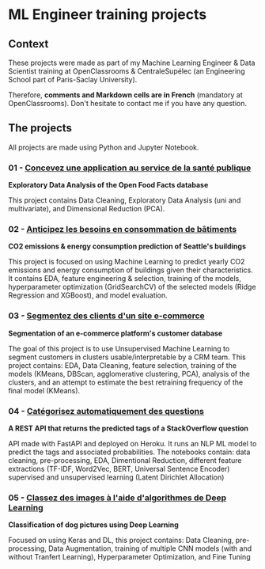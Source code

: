 # ML Engineer training projects

## Context
These projects were made as part of my Machine Learning Engineer & Data Scientist training at OpenClassrooms & CentraleSupélec (an Engineering School part of Paris-Saclay University).

Therefore, **comments and Markdown cells are in French** (mandatory at OpenClassrooms). Don't hesitate to contact me if you have any question.

## The projects

All projects are made using Python and Jupyter Notebook.

### 01 - [Concevez une application au service de la santé publique](https://github.com/fauconnier-n/ML-Engineer-OpenClassrooms-projects/tree/main/01%20-%20Concevez%20une%20application%20au%20service%20de%20la%20sant%C3%A9%20publique)

**Exploratory Data Analysis of the Open Food Facts database**

This project contains Data Cleaning, Exploratory Data Analysis (uni and multivariate), and Dimensional Reduction (PCA).

### 02 - [Anticipez les besoins en consommation de bâtiments](https://github.com/fauconnier-n/ML-Engineer-OpenClassrooms-projects/tree/main/02%20-%20Anticipez%20les%20besoins%20en%20consommation%20de%20b%C3%A2timents)

**CO2 emissions & energy consumption prediction of Seattle's buildings**

This project is focused on using Machine Learning to predict yearly CO2 emissions and energy consumption of buildings given their characteristics.
It contains EDA, feature engineering & selection, training of the models, hyperparameter optimization (GridSearchCV) of the selected models (Ridge Regression and XGBoost), and model evaluation.

### 03 - [Segmentez des clients d'un site e-commerce](https://github.com/fauconnier-n/ML-Engineer-OpenClassrooms-projects/tree/main/03%20-%20Segmentez%20des%20clients%20d'un%20site%20e-commerce)

**Segmentation of an e-commerce platform's customer database**

The goal of this project is to use Unsupervised Machine Learning to segment customers in clusters usable/interpretable by a CRM team.
This project contains: EDA, Data Cleaning, feature selection, training of the models (KMeans, DBScan, agglomerative clustering, PCA), analysis of the clusters, and an attempt to estimate the best retraining frequency of the final model (KMeans).

### 04 - [Catégorisez automatiquement des questions](https://github.com/fauconnier-n/ML-Engineer-OpenClassrooms-projects/tree/main/04%20-%20Cat%C3%A9gorisez%20automatiquement%20des%20questions)

**A REST API that returns the predicted tags of a StackOverflow question**

API made with FastAPI and deployed on Heroku. It runs an NLP ML model to predict the tags and associated probabilities.
The notebooks contain: data cleaning, pre-processing, EDA, Dimentional Reduction, different feature extractions (TF-IDF, Word2Vec, BERT, Universal Sentence Encoder) supervised and unsupervised learning (Latent Dirichlet Allocation)

### 05 - [Classez des images à l'aide d'algorithmes de Deep Learning](https://github.com/fauconnier-n/ML-Engineer-OpenClassrooms-projects/tree/main/05%20-%20Classez%20des%20images%20%C3%A0%20l'aide%20d'algorithmes%20de%20Deep%20Learning)

**Classification of dog pictures using Deep Learning**

Focused on using Keras and DL, this project contains: Data Cleaning, pre-processing, Data Augmentation, training of multiple CNN models (with and without Tranfert Learning), Hyperparameter Optimization, and Fine Tuning
